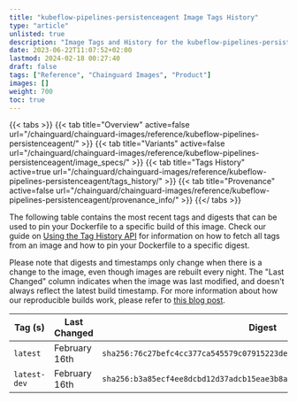 ```yaml
---
title: "kubeflow-pipelines-persistenceagent Image Tags History"
type: "article"
unlisted: true
description: "Image Tags and History for the kubeflow-pipelines-persistenceagent Chainguard Image"
date: 2023-06-22T11:07:52+02:00
lastmod: 2024-02-18 00:27:40
draft: false
tags: ["Reference", "Chainguard Images", "Product"]
images: []
weight: 700
toc: true
---
```


{{< tabs >}}
{{< tab title="Overview" active=false url="/chainguard/chainguard-images/reference/kubeflow-pipelines-persistenceagent/" >}}
{{< tab title="Variants" active=false url="/chainguard/chainguard-images/reference/kubeflow-pipelines-persistenceagent/image_specs/" >}}
{{< tab title="Tags History" active=true url="/chainguard/chainguard-images/reference/kubeflow-pipelines-persistenceagent/tags_history/" >}}
{{< tab title="Provenance" active=false url="/chainguard/chainguard-images/reference/kubeflow-pipelines-persistenceagent/provenance_info/" >}}
{{</ tabs >}}

The following table contains the most recent tags and digests that can be used to pin your Dockerfile to a specific build of this image. Check our guide on [Using the Tag History API](/chainguard/chainguard-images/using-the-tag-history-api/) for information on how to fetch all tags from an image and how to pin your Dockerfile to a specific digest.

Please note that digests and timestamps only change when there is a change to the image, even though images are rebuilt every night. The "Last Changed" column indicates when the image was last modified, and doesn't always reflect the latest build timestamp. For more information about how our reproducible builds work, please refer to [this blog post](https://www.chainguard.dev/unchained/reproducing-chainguards-reproducible-image-builds).

| Tag (s)       | Last Changed  | Digest                                                                    |
|---------------|---------------|---------------------------------------------------------------------------|
|  `latest`     | February 16th | `sha256:76c27befc4cc377ca545579c07915223de73a841f35cdcf22baec0a86237f0df` |
|  `latest-dev` | February 16th | `sha256:b3a85ecf4ee8dcbd12d37adcb15eae3b8a54215d352f4d26a9d0c7125e8824f0` |

